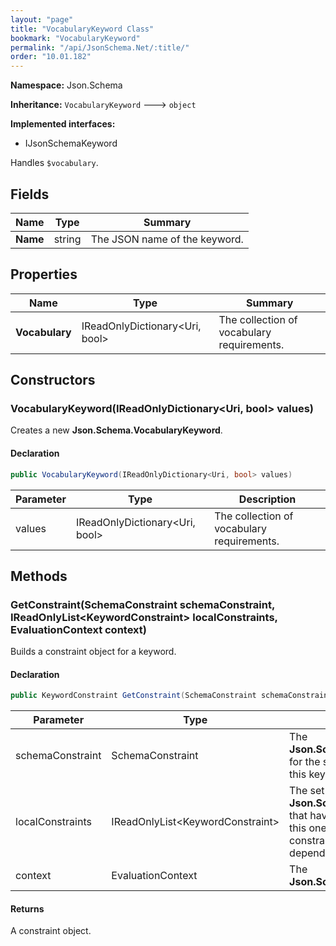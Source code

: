 ```yaml
---
layout: "page"
title: "VocabularyKeyword Class"
bookmark: "VocabularyKeyword"
permalink: "/api/JsonSchema.Net/:title/"
order: "10.01.182"
---
```

**Namespace:** Json.Schema

**Inheritance:**
`VocabularyKeyword`
 🡒 
`object`

**Implemented interfaces:**

- IJsonSchemaKeyword

Handles `$vocabulary`.

## Fields

| Name | Type | Summary |
|---|---|---|
| **Name** | string | The JSON name of the keyword. |

## Properties

| Name | Type | Summary |
|---|---|---|
| **Vocabulary** | IReadOnlyDictionary\<Uri, bool\> | The collection of vocabulary requirements. |

## Constructors

### VocabularyKeyword(IReadOnlyDictionary\<Uri, bool\> values)

Creates a new **Json.Schema.VocabularyKeyword**.

#### Declaration

```c#
public VocabularyKeyword(IReadOnlyDictionary<Uri, bool> values)
```

| Parameter | Type | Description |
|---|---|---|
| values | IReadOnlyDictionary\<Uri, bool\> | The collection of vocabulary requirements. |


## Methods

### GetConstraint(SchemaConstraint schemaConstraint, IReadOnlyList\<KeywordConstraint\> localConstraints, EvaluationContext context)

Builds a constraint object for a keyword.

#### Declaration

```c#
public KeywordConstraint GetConstraint(SchemaConstraint schemaConstraint, IReadOnlyList<KeywordConstraint> localConstraints, EvaluationContext context)
```

| Parameter | Type | Description |
|---|---|---|
| schemaConstraint | SchemaConstraint | The **Json.Schema.SchemaConstraint** for the schema object that houses this keyword. |
| localConstraints | IReadOnlyList\<KeywordConstraint\> | The set of other **Json.Schema.KeywordConstraint**s that have been processed prior to this one. Will contain the constraints for keyword dependencies. |
| context | EvaluationContext | The **Json.Schema.EvaluationContext**. |


#### Returns

A constraint object.

